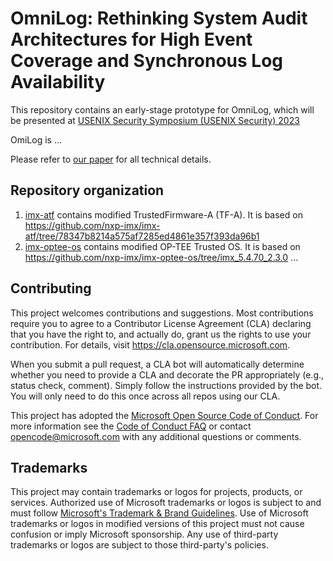 # OmniLog: Rethinking System Audit Architectures for High Event Coverage and Synchronous Log Availability

This repository contains an early-stage prototype for OmniLog,
which will be presented at [USENIX Security Symposium (USENIX Security) 2023](https://www.usenix.org/conference/usenixsecurity23/)

OmiLog is ...

Please refer to [our paper](https://www.microsoft.com/en-us/research/publication/rethinking-system-audit-architectures-for-high-event-coverage-and-synchronous-log-availability/) for all technical details.

## Repository organization
1. [imx-atf](./imx-atf) contains modified TrustedFirmware-A (TF-A). It is based on https://github.com/nxp-imx/imx-atf/tree/78347b8214a575af7285ed4861e357f393da96b1
1. [imx-optee-os](./imx-optee-os) contains modified OP-TEE Trusted OS. It is based on https://github.com/nxp-imx/imx-optee-os/tree/imx_5.4.70_2.3.0
...

## Contributing

This project welcomes contributions and suggestions.  Most contributions require you to agree to a
Contributor License Agreement (CLA) declaring that you have the right to, and actually do, grant us
the rights to use your contribution. For details, visit https://cla.opensource.microsoft.com.

When you submit a pull request, a CLA bot will automatically determine whether you need to provide
a CLA and decorate the PR appropriately (e.g., status check, comment). Simply follow the instructions
provided by the bot. You will only need to do this once across all repos using our CLA.

This project has adopted the [Microsoft Open Source Code of Conduct](https://opensource.microsoft.com/codeofconduct/).
For more information see the [Code of Conduct FAQ](https://opensource.microsoft.com/codeofconduct/faq/) or
contact [opencode@microsoft.com](mailto:opencode@microsoft.com) with any additional questions or comments.

## Trademarks

This project may contain trademarks or logos for projects, products, or services. Authorized use of Microsoft 
trademarks or logos is subject to and must follow 
[Microsoft's Trademark & Brand Guidelines](https://www.microsoft.com/en-us/legal/intellectualproperty/trademarks/usage/general).
Use of Microsoft trademarks or logos in modified versions of this project must not cause confusion or imply Microsoft sponsorship.
Any use of third-party trademarks or logos are subject to those third-party's policies.
